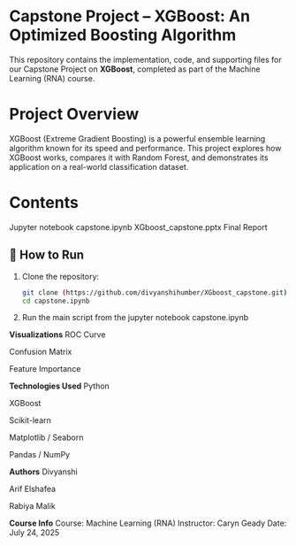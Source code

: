 # Capstone Project – XGBoost: An Optimized Boosting Algorithm

This repository contains the implementation, code, and supporting files for our Capstone Project on **XGBoost**, completed as part of the Machine Learning (RNA) course.

# Project Overview

XGBoost (Extreme Gradient Boosting) is a powerful ensemble learning algorithm known for its speed and performance. This project explores how XGBoost works, compares it with Random Forest, and demonstrates its application on a real-world classification dataset.

# Contents
Jupyter notebook capstone.ipynb
XGboost_capstone.pptx
Final Report
## 🚀 How to Run

1. Clone the repository:
   ```bash
   git clone (https://github.com/divyanshihumber/XGboost_capstone.git)
   cd capstone.ipynb
   

2. Run the main script from the jupyter notebook capstone.ipynb


**Visualizations**
ROC Curve

Confusion Matrix

Feature Importance


**Technologies Used**
Python

XGBoost

Scikit-learn

Matplotlib / Seaborn

Pandas / NumPy

**Authors**
Divyanshi

Arif Elshafea

Rabiya Malik

**Course Info**
Course: Machine Learning (RNA)
Instructor: Caryn Geady
Date: July 24, 2025
